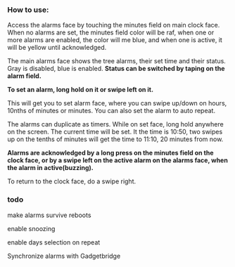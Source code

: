 ### How to use:

Access the alarms face by touching the minutes field on main clock face. When no alarms are set, the minutes field color will be raf, when one or more alarms are enabled, the color will me blue, and when one is active, it will be yellow until acknowledged.

The main alarms face shows the tree alarms, their set time and their status. Gray is disabled, blue is enabled. 
**Status can be switched by taping on the alarm field.** 

**To set an alarm, long hold on it or swipe left on it.** 

This will get you to set alarm face, where you can swipe up/down on hours, 10nths of minutes or minutes. You can also set the alarm to auto repeat.

The alarms can duplicate as timers. 
While on set face, long hold anywhere on the screen. The current time will be set. It the time is 10:50, two swipes up on the tenths of minutes will get the time to 11:10, 20 minutes from now. 

**Alarms are acknowledged by a long press on the minutes field on the clock face, or by a swipe left on the active alarm on the alarms face, when the alarm in active(buzzing).**

To return to the clock face, do a swipe right. 


### todo

make alarms survive reboots

enable snoozing

enable days selection on repeat

Synchronize alarms with Gadgetbridge
